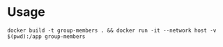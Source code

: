 # Usage

```shell
docker build -t group-members . && docker run -it --network host -v $(pwd):/app group-members
```

